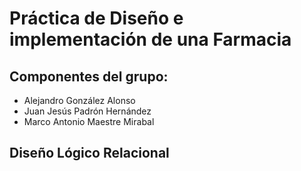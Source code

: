 # Práctica de Diseño e implementación de una Farmacia

## Componentes del grupo:
- Alejandro González Alonso
- Juan Jesús Padrón Hernández
- Marco Antonio Maestre Mirabal

## Diseño Lógico Relacional

